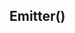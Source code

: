 <!-- Start D:\xampp\htdocs\jest\source\emitter.js -->

## Emitter()

<!-- End D:\xampp\htdocs\jest\source\emitter.js -->
